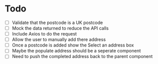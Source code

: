 # Todo

- [ ] Validate that the postcode is a UK postcode
- [ ] Mock the data returned to reduce the API calls
- [ ] Include Axios to do the request
- [ ] Allow the user to manually add there address
- [ ] Once a postcode is added show the Select an address box
- [ ] Maybe the populate address should be a seperate component
- [ ] Need to push the completed address back to the parent component
